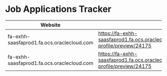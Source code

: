 # Job Applications Tracker

| Website | URL | Date |
|----------|-----|------|
| fa-exhh-saasfaprod1.fa.ocs.oraclecloud.com | https://fa-exhh-saasfaprod1.fa.ocs.oraclecloud.com/hcmUI/CandidateExperience/en/sites/StaplesInc/my-profile/preview/24175 | 11/5/2024 |
| fa-exhh-saasfaprod1.fa.ocs.oraclecloud.com | https://fa-exhh-saasfaprod1.fa.ocs.oraclecloud.com/hcmUI/CandidateExperience/en/sites/StaplesInc/my-profile/preview/24175 | 11/5/2024 |
